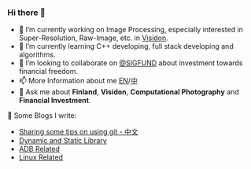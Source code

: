 ### Hi there 👋

- 🔭 I’m currently working on Image Processing, especially interested in Super-Resolution, Raw-Image, etc. in [Visidon](https://www.visidon.fi/).
- 🌱 I’m currently learning C++ developing, full stack developing and algorithms.
- 👯 I’m looking to collaborate on [@SIGFUND](https://github.com/SIGFUND) about investment towards financial freedom.
- 📫 More Information about me [EN](https://haoban.github.io/about/?lang=en)/[中](https://haoban.github.io/about/?lang=zh)
- 💬 Ask me about **Finland**, **Visidon**, **Computational Photography** and **Financial Investment**.

📕 Some Blogs I write:
- [Sharing some tips on using git - 中文](https://haoban.github.io/archive/?tag=Git)
- [Dynamic and Static Library](https://haoban.github.io/2021/01/19/Dynamic-and-Static-Library/)
- [ADB Related](https://haoban.github.io/archive/?tag=Android)
- [Linux Related](https://haoban.github.io/archive/?tag=Linux)

<!--
**Haoban/Haoban** is a ✨ _special_ ✨ repository because its `README.md` (this file) appears on your GitHub profile.

Here are some ideas to get you started:

- 🔭 I’m currently working on ...
- 🌱 I’m currently learning ...
- 👯 I’m looking to collaborate on ...
- 🤔 I’m looking for help with ...
- 💬 Ask me about ...
- 📫 How to reach me: ...
- 😄 Pronouns: ...
- ⚡ Fun fact: ...
-->
